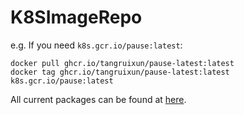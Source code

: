 # K8SImageRepo

e.g. If you need `k8s.gcr.io/pause:latest`:

    docker pull ghcr.io/tangruixun/pause-latest:latest
    docker tag ghcr.io/tangruixun/pause-latest:latest k8s.gcr.io/pause:latest

All current packages can be found at [here](https://github.com/users/tangruixun/packages?repo_name=K8SImageRepo).
